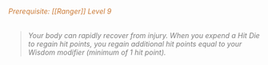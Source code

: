 ###### *<span style="color:rgb(203, 123, 55)">Prerequisite: [[Ranger]] Level 9</span>*

> *<span style="color:rgb(125, 125, 125)">Your body can rapidly recover from injury. When you expend a Hit Die to regain hit points, you regain additional hit points equal to your Wisdom modifier (minimum of 1 hit point).</span>*